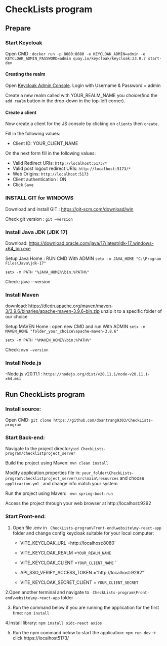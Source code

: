 # CheckLists program


## Prepare


### Start Keycloak
Open CMD : `docker run -p 8080:8080 -e KEYCLOAK_ADMIN=admin -e KEYCLOAK_ADMIN_PASSWORD=admin quay.io/keycloak/keycloak:23.0.7 start-dev`



#### Creating the realm

Open [Keycloak Admin Console](http://localhost:8080/auth/admin/). Login with Username & Password = admin

Create a new realm called with YOUR_REALM_NAME you choice(find the `add realm` button in the drop-down
in the top-left corner). 


#### Create a client

Now create a client for the JS console by clicking on `clients` then `create`.

Fill in the following values:

* Client ID: YOUR_CLIENT_NAME 

On the next form fill in the following values:

* Valid Redirect URIs:  `http://localhost:5173/*`
* Valid post logout redirect URIs: `http://localhost:5173/*`
* Web Origins: `http://localhost:5173`
* Client authentication : ON
* Click `Save`


### INSTALL GIT for WINDOWS
 Download and install GIT : https://git-scm.com/download/win
 
 Check git version : `git –version`
### Install Java JDK (JDK 17)
Download:  https://download.oracle.com/java/17/latest/jdk-17_windows-x64_bin.exe 

Setup Java Home : RUN CMD With ADMIN
 `setx -m JAVA_HOME "C:\Program Files\Java\jdk-17" `

 `setx -m PATH "%JAVA_HOME%\bin;%PATH%" `
 
Check: java --version
 ### Install Maven 
download: https://dlcdn.apache.org/maven/maven-3/3.9.6/binaries/apache-maven-3.9.6-bin.zip
unzip it to a specific folder of our choice

Setup MAVEN Home : open new CMD and run With ADMIN
 `setx -m MAVEN_HOME "folder_your_choice\apache-maven-3.8.6" `

 `setx -m PATH "%MAVEN_HOME%\bin;%PATH%"`
 
Check: `mvn –version `


### Install Node.js
-Node.js v20.11.1 :  ` https://nodejs.org/dist/v20.11.1/node-v20.11.1-x64.msi `


## Run CheckLists program 
### Install source: 
Open CMD: ` git clone https://github.com/doantrang9303/CheckLists-program `

### Start Back-end:
Navigate to the project directory:` cd CheckLists-program/checklistproject_server `

Build the project using Maven: ` mvn clean install `

Modify application.properties file in: ` your_folder\CheckLists-program\checklistproject_server\src\main\resources `
and choose `application.yml ` and change info match your system

Run the project using Maven: ` mvn spring-boot:run`

Access the project through your web browser at http://localhost:9292

### Start Front-end:  
1. Open file .env in ` CheckLists-program\Front-end\website\my-react-app` folder and change config keycloak suitable for your local computer:
   
   * VITE_KEYCLOAK_URL =http://localhost:8080`
 
   * VITE_KEYCLOAK_REALM =`YOUR_REALM_NAME `

   * VITE_KEYCLOAK_CLIENT =`YOUR_CLIENT_NAME` `

   * API_SSO_VERIFY_ACCESS_TOKEN ="http://localhost:9292"`

   * VITE_KEYCLOAK_SECRET_CLIENT = `YOUR_CLIENT_SECRET `

2.Open another terminal and navigate to ` CheckLists-program\Front-end\website\my-react-app` folder
  
3. Run the command below if you are running the application for the first time:
     `npm install`
   
4.Install library:  `npm install oidc-react axios`
      
5. Run the npm command below to start the application:
    `npm run dev`
    -> click  https://localhost5173/ 

















